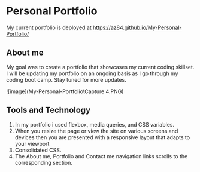 # Personal Portfolio

My current portfolio is deployed at https://az84.github.io/My-Personal-Portfolio/

## About me

My goal was to create a portfolio that showcases my current coding skillset. I will be updating my portfolio on an ongoing basis as I go through my coding boot camp. Stay tuned for more updates.


![image](My-Personal-Portfolio\Capture 4.PNG)

## Tools and Technology

1. In my portfolio i used flexbox, media queries, and CSS variables.
2. When you resize the page or view the site on various screens and devices
   then you are presented with a responsive layout that adapts to your viewport
3. Consolidated CSS.
4. The About me, Portfolio and Contact me navigation links scrolls to the corresponding section.






